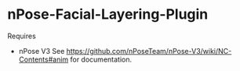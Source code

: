 # nPose-Facial-Layering-Plugin
Requires
* nPose V3
See https://github.com/nPoseTeam/nPose-V3/wiki/NC-Contents#anim for documentation.
